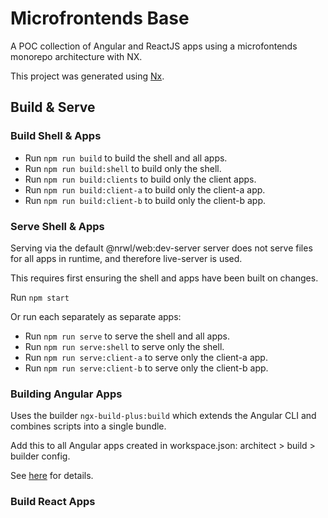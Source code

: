 # Microfrontends Base

A POC collection of Angular and ReactJS apps using a microfontends monorepo architecture with NX.

This project was generated using [Nx](https://nx.dev).

## Build & Serve

### Build Shell & Apps

- Run `npm run build` to build the shell and all apps.
- Run `npm run build:shell` to build only the shell.
- Run `npm run build:clients` to build only the client apps.
- Run `npm run build:client-a` to build only the client-a app.
- Run `npm run build:client-b` to build only the client-b app.

### Serve Shell & Apps

Serving via the default @nrwl/web:dev-server server does not serve files for all apps
in runtime, and therefore live-server is used.

This requires first ensuring the shell and apps have been built on changes.

Run `npm start`

Or run each separately as separate apps:

- Run `npm run serve` to serve the shell and all apps.
- Run `npm run serve:shell` to serve only the shell.
- Run `npm run serve:client-a` to serve only the client-a app.
- Run `npm run serve:client-b` to serve only the client-b app.

### Building Angular Apps

Uses the builder `ngx-build-plus:build` which extends the Angular CLI and combines scripts
into a single bundle.

Add this to all Angular apps created in workspace.json: architect > build > builder config.

See [here](https://www.npmjs.com/package/ngx-build-plus) for details.

### Build React Apps
